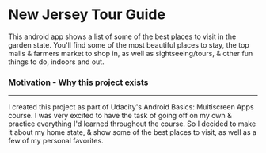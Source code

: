 # New Jersey Tour Guide
This android app shows a list of some of the best places to visit in the garden state.
You'll find some of the most beautiful places to stay, the top malls & farmers market to shop in, 
as well as sightseeing/tours, & other fun things to do, indoors and out.



### Motivation - Why this project exists
---
I created this project as part of Udacity's Android Basics: Multiscreen Apps course. I was very excited to have the 
task of going off on my own & practice everything I'd learned throughout the course. 
So I decided to make it about my home state, & show some of the best places to visit, as well as a few 
of my personal favorites.


